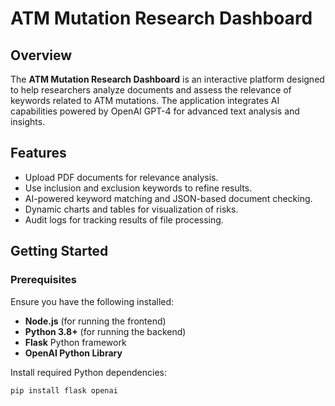 # ATM Mutation Research Dashboard

## Overview
The **ATM Mutation Research Dashboard** is an interactive platform designed to help researchers analyze documents and assess the relevance of keywords related to ATM mutations. The application integrates AI capabilities powered by OpenAI GPT-4 for advanced text analysis and insights.

## Features
- Upload PDF documents for relevance analysis.
- Use inclusion and exclusion keywords to refine results.
- AI-powered keyword matching and JSON-based document checking.
- Dynamic charts and tables for visualization of risks.
- Audit logs for tracking results of file processing.

## Getting Started

### Prerequisites
Ensure you have the following installed:
- **Node.js** (for running the frontend)
- **Python 3.8+** (for running the backend)
- **Flask** Python framework
- **OpenAI Python Library**

Install required Python dependencies:
```bash
pip install flask openai
